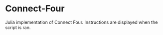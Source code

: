 # Connect-Four
Julia implementation of Connect Four. Instructions are displayed when the script is ran.
